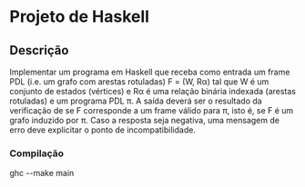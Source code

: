 # Projeto de Haskell

## Descrição
Implementar um programa em Haskell que receba como entrada um frame PDL (i.e. um grafo com arestas rotuladas) F = (W, Rα) tal que W é um conjunto de estados (vértices) e Rα é uma relação binária indexada (arestas rotuladas) e um programa PDL π. A saída deverá ser o resultado da verificação de se F corresponde a um frame válido para π, isto é, se F é um grafo induzido por π. Caso a resposta seja negativa, uma mensagem de erro deve explicitar o ponto de incompatibilidade.


### Compilação
ghc --make main
